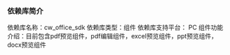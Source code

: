 ### 依赖库简介
依赖库名称：cw_office_sdk
依赖库类型：组件
依赖库支持平台： PC
组件功能介绍：目前包含pdf预览组件，pdf编辑组件，excel预览组件，ppt预览组件，docx预览组件

